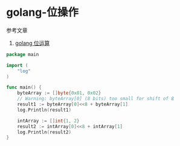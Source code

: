 # golang-位操作

参考文章

1. [golang 位运算](https://studygolang.com/articles/6337)

```go
package main

import (
	"log"
)

func main() {
	byteArray := []byte{0x01, 0x02}
	// Warning: byteArray[0] (8 bits) too small for shift of 8
	result1 := byteArray[0]<<8 + byteArray[1]
	log.Println(result1)

	intArray := []int{1, 2}
	result2 := intArray[0]<<8 + intArray[1]
	log.Println(result2)
}
```